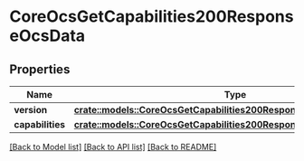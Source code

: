# CoreOcsGetCapabilities200ResponseOcsData

## Properties

Name | Type | Description | Notes
------------ | ------------- | ------------- | -------------
**version** | [**crate::models::CoreOcsGetCapabilities200ResponseOcsDataVersion**](core_ocs_get_capabilities_200_response_ocs_data_version.md) |  | 
**capabilities** | [**crate::models::CoreOcsGetCapabilities200ResponseOcsDataCapabilities**](core_ocs_get_capabilities_200_response_ocs_data_capabilities.md) |  | 

[[Back to Model list]](../README.md#documentation-for-models) [[Back to API list]](../README.md#documentation-for-api-endpoints) [[Back to README]](../README.md)



